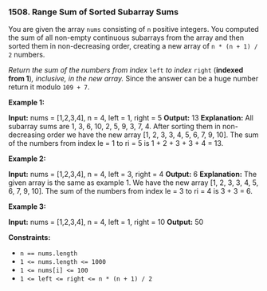### 1508\. Range Sum of Sorted Subarray Sums

You are given the array `nums` consisting of `n` positive integers. You computed the sum of all non-empty continuous subarrays from the array and then sorted them in non-decreasing order, creating a new array of `n * (n + 1) / 2` numbers.

_Return the sum of the numbers from index_ `left` _to index_ `right` (**indexed from 1**)_, inclusive, in the new array._ Since the answer can be a huge number return it modulo `109 + 7`.

**Example 1:**

**Input:** nums = \[1,2,3,4\], n = 4, left = 1, right = 5
**Output:** 13 
**Explanation:** All subarray sums are 1, 3, 6, 10, 2, 5, 9, 3, 7, 4. After sorting them in non-decreasing order we have the new array \[1, 2, 3, 3, 4, 5, 6, 7, 9, 10\]. The sum of the numbers from index le = 1 to ri = 5 is 1 + 2 + 3 + 3 + 4 = 13. 

**Example 2:**

**Input:** nums = \[1,2,3,4\], n = 4, left = 3, right = 4
**Output:** 6
**Explanation:** The given array is the same as example 1. We have the new array \[1, 2, 3, 3, 4, 5, 6, 7, 9, 10\]. The sum of the numbers from index le = 3 to ri = 4 is 3 + 3 = 6.

**Example 3:**

**Input:** nums = \[1,2,3,4\], n = 4, left = 1, right = 10
**Output:** 50

**Constraints:**

*   `n == nums.length`
*   `1 <= nums.length <= 1000`
*   `1 <= nums[i] <= 100`
*   `1 <= left <= right <= n * (n + 1) / 2`
